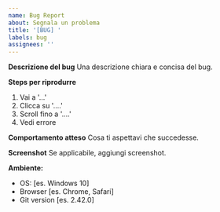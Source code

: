 ```yaml
---
name: Bug Report
about: Segnala un problema
title: '[BUG] '
labels: bug
assignees: ''
---
```


**Descrizione del bug**
Una descrizione chiara e concisa del bug.

**Steps per riprodurre**
1. Vai a '...'
2. Clicca su '....'
3. Scroll fino a '....'
4. Vedi errore

**Comportamento atteso**
Cosa ti aspettavi che succedesse.

**Screenshot**
Se applicabile, aggiungi screenshot.

**Ambiente:**
 - OS: [es. Windows 10]
 - Browser [es. Chrome, Safari]
 - Git version [es. 2.42.0]
